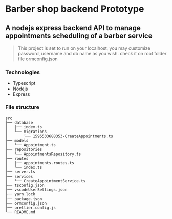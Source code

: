 # Barber shop backend Prototype
## A nodejs express backend API to manage appointments scheduling of a barber service

> This project is set to run on your localhost, you may customize password, username and db name as you wish. check it on root folder file ormconfig.json

### Technologies
* Typescript
* Nodejs
* Express

### File structure


```
src
├── database
│   ├── index.ts
│   └── migrations
│       └── 1595533688353-CreateAppointments.ts
├── models
│   └── Appointment.ts
├── repositories
│   └── AppointmentsRepository.ts
├── routes
│   ├── appointments.routes.ts
│   └── index.ts
├── server.ts
├── services
│   └── CreateAppointmentService.ts
├── tsconfig.json
├── vscodeUserSettings.json
├── yarn.lock
├── package.json
├── ormconfig.json
├── prettier.config.js
└── README.md
```


